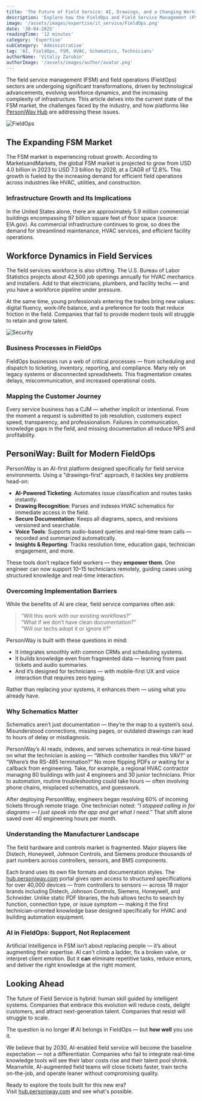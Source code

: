 ```yaml
---
title: 'The Future of Field Service: AI, Drawings, and a Changing Workforce'
description: 'Explore how the FieldOps and Field Service Management (FSM) industries are evolving with AI, workforce shifts, and data-driven tools like PersoniWay.'
image: '/assets/images/expertise/it_service/FieldOps.png'
date: '30-04-2025'
readingTime: '12 minutes'
category: 'Expertise'
subCategory: 'Administrative'
tag: 'AI, FieldOps, FSM, HVAC, Schematics, Technicians'
authorName: 'Vitaliy Zarubin'
authorImage: '/assets/images/author/avatar.png'
---
```


The field service management (FSM) and field operations (FieldOps) sectors are undergoing significant transformations, driven by technological advancements, evolving workforce dynamics, and the increasing complexity of infrastructure. This article delves into the current state of the FSM market, the challenges faced by the industry, and how platforms like [PersoniWay Hub](https://hub.personiway.com) are addressing these issues.

![FieldOps](https://i.imgur.com/Os3uh3e.png)

## The Expanding FSM Market

The FSM market is experiencing robust growth. According to MarketsandMarkets, the global FSM market is projected to grow from USD 4.0 billion in 2023 to USD 7.3 billion by 2028, at a CAGR of 12.8%. This growth is fueled by the increasing demand for efficient field operations across industries like HVAC, utilities, and construction.

### Infrastructure Growth and Its Implications

In the United States alone, there are approximately 5.9 million commercial buildings encompassing 97 billion square feet of floor space (source: EIA.gov). As commercial infrastructure continues to grow, so does the demand for streamlined maintenance, HVAC services, and efficient facility operations.

## Workforce Dynamics in Field Services

The field services workforce is also shifting. The U.S. Bureau of Labor Statistics projects about 42,500 job openings annually for HVAC mechanics and installers. Add to that electricians, plumbers, and facility techs — and you have a workforce pipeline under pressure.

At the same time, young professionals entering the trades bring new values: digital fluency, work-life balance, and a preference for tools that reduce friction in the field. Companies that fail to provide modern tools will struggle to retain and grow talent.

![Security](https://i.imgur.com/h24f6E1.png)

### Business Processes in FieldOps

FieldOps businesses run a web of critical processes — from scheduling and dispatch to ticketing, inventory, reporting, and compliance. Many rely on legacy systems or disconnected spreadsheets. This fragmentation creates delays, miscommunication, and increased operational costs.

### Mapping the Customer Journey

Every service business has a CJM — whether implicit or intentional. From the moment a request is submitted to job resolution, customers expect speed, transparency, and professionalism. Failures in communication, knowledge gaps in the field, and missing documentation all reduce NPS and profitability.

## PersoniWay: Built for Modern FieldOps

PersoniWay is an AI-first platform designed specifically for field service environments. Using a "drawings-first" approach, it tackles key problems head-on:

- **AI-Powered Ticketing**: Automates issue classification and routes tasks instantly.
- **Drawing Recognition**: Parses and indexes HVAC schematics for immediate access in the field.
- **Secure Documentation**: Keeps all diagrams, specs, and revisions versioned and searchable.
- **Voice Tools**: Supports audio-based queries and real-time team calls — recorded and summarized automatically.
- **Insights & Reporting**: Tracks resolution time, education gaps, technician engagement, and more.

These tools don’t replace field workers — they **empower them**. One engineer can now support 10–15 technicians remotely, guiding cases using structured knowledge and real-time interaction.

### Overcoming Implementation Barriers

While the benefits of AI are clear, field service companies often ask:  
> “Will this work with our existing workflows?”  
> “What if we don’t have clean documentation?”  
> “Will our techs adopt it or ignore it?”

PersoniWay is built with these questions in mind:
- It integrates smoothly with common CRMs and scheduling systems.
- It builds knowledge even from fragmented data — learning from past tickets and audio summaries.
- And it’s designed for technicians — with mobile-first UX and voice interaction that requires zero typing.

Rather than replacing your systems, it enhances them — using what you already have.


### Why Schematics Matter

Schematics aren’t just documentation — they’re the map to a system’s soul. Misunderstood connections, missing pages, or outdated drawings can lead to hours of delay or misdiagnosis.

PersoniWay’s AI reads, indexes, and serves schematics in real-time based on what the technician is asking — “Which controller handles this VAV?” or “Where’s the RS-485 termination?” No more flipping PDFs or waiting for a callback from engineering.
Take, for example, a regional HVAC contractor managing 80 buildings with just 4 engineers and 30 junior technicians. Prior to automation, routine troubleshooting could take hours — often involving phone chains, misplaced schematics, and guesswork.

After deploying PersoniWay, engineers began resolving 60% of incoming tickets through remote triage. One technician noted: *“I stopped calling in for diagrams — I just speak into the app and get what I need.”* That shift alone saved over 40 engineering hours per month.


### Understanding the Manufacturer Landscape

The field hardware and controls market is fragmented. Major players like Distech, Honeywell, Johnson Controls, and Siemens produce thousands of part numbers across controllers, sensors, and BMS components.

Each brand uses its own file formats and documentation styles. 
The [hub.personiway.com](https://hub.personiway.com) portal gives open access to structured specifications for over 40,000 devices — from controllers to sensors — across 18 major brands including Distech, Johnson Controls, Siemens, Honeywell, and Schneider.
Unlike static PDF libraries, the hub allows techs to search by function, connection type, or issue symptom — making it the first technician-oriented knowledge base designed specifically for HVAC and building automation equipment.


### AI in FieldOps: Support, Not Replacement

Artificial Intelligence in FSM isn’t about replacing people — it’s about augmenting their expertise. AI can't climb a ladder, fix a broken valve, or interpret client emotion. But it **can** eliminate repetitive tasks, reduce errors, and deliver the right knowledge at the right moment.

## Looking Ahead

The future of Field Service is hybrid: human skill guided by intelligent systems. Companies that embrace this evolution will reduce costs, delight customers, and attract next-generation talent. Companies that resist will struggle to scale.

The question is no longer **if** AI belongs in FieldOps — but **how well** you use it.

We believe that by 2030, AI-enabled field service will become the baseline expectation — not a differentiator. 
Companies who fail to integrate real-time knowledge tools will see their labor costs rise and their talent pool shrink. Meanwhile, AI-augmented field teams will close tickets faster, train techs on-the-job, and operate leaner without compromising quality.


Ready to explore the tools built for this new era?  
Visit [hub.personiway.com](https://hub.personiway.com) and see what's possible.